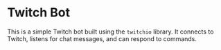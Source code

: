 # Twitch Bot
This is a simple Twitch bot built using the `twitchio` library. It connects to Twitch, listens for chat messages, and can respond to commands.
